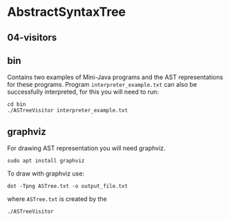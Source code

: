 # AbstractSyntaxTree
## 04-visitors

## bin
Contains two examples of Mini-Java programs and the AST representations for these programs. Program
```interpreter_example.txt```
can also be successfully interpreted, for this you will need to run:
```
cd bin
./ASTreeVisitor interpreter_example.txt
```
## graphviz
For drawing AST representation you will need graphviz.
```
sudo apt install graphviz
```
To draw with graphviz use:
```
dot -Tpng ASTree.txt -o output_file.txt
```
where ```ASTree.txt``` is created by the 
```
./ASTreeVisitor
```
